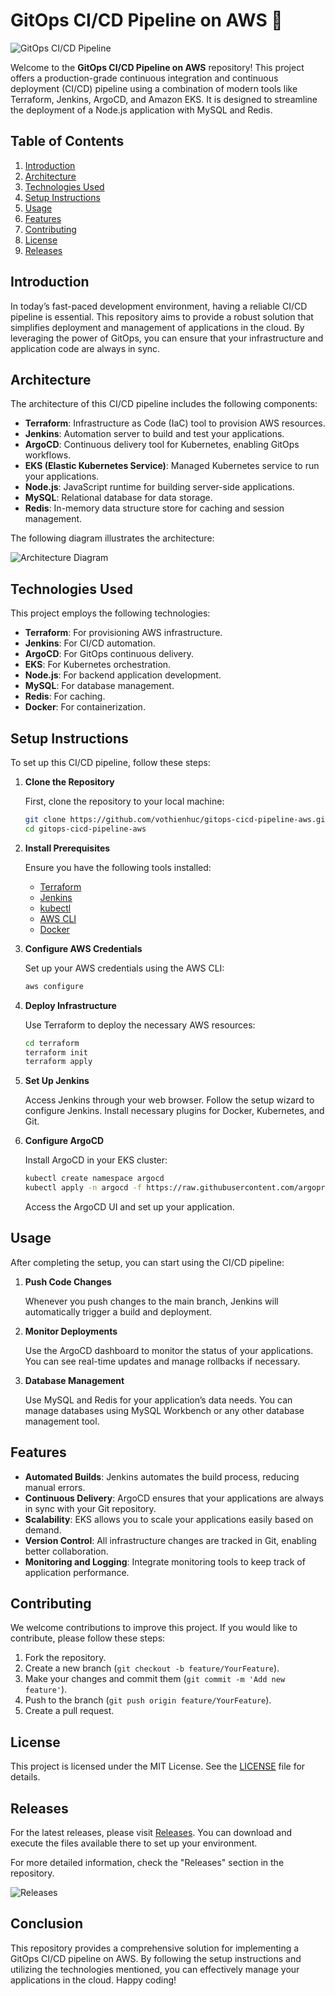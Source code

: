 # GitOps CI/CD Pipeline on AWS 🚀

![GitOps CI/CD Pipeline](https://img.shields.io/badge/GitOps%20CI%2FCD%20Pipeline%20on%20AWS-brightgreen?style=flat&logo=aws)

Welcome to the **GitOps CI/CD Pipeline on AWS** repository! This project offers a production-grade continuous integration and continuous deployment (CI/CD) pipeline using a combination of modern tools like Terraform, Jenkins, ArgoCD, and Amazon EKS. It is designed to streamline the deployment of a Node.js application with MySQL and Redis.

## Table of Contents

1. [Introduction](#introduction)
2. [Architecture](#architecture)
3. [Technologies Used](#technologies-used)
4. [Setup Instructions](#setup-instructions)
5. [Usage](#usage)
6. [Features](#features)
7. [Contributing](#contributing)
8. [License](#license)
9. [Releases](#releases)

## Introduction

In today’s fast-paced development environment, having a reliable CI/CD pipeline is essential. This repository aims to provide a robust solution that simplifies deployment and management of applications in the cloud. By leveraging the power of GitOps, you can ensure that your infrastructure and application code are always in sync.

## Architecture

The architecture of this CI/CD pipeline includes the following components:

- **Terraform**: Infrastructure as Code (IaC) tool to provision AWS resources.
- **Jenkins**: Automation server to build and test your applications.
- **ArgoCD**: Continuous delivery tool for Kubernetes, enabling GitOps workflows.
- **EKS (Elastic Kubernetes Service)**: Managed Kubernetes service to run your applications.
- **Node.js**: JavaScript runtime for building server-side applications.
- **MySQL**: Relational database for data storage.
- **Redis**: In-memory data structure store for caching and session management.

The following diagram illustrates the architecture:

![Architecture Diagram](https://example.com/architecture-diagram.png)

## Technologies Used

This project employs the following technologies:

- **Terraform**: For provisioning AWS infrastructure.
- **Jenkins**: For CI/CD automation.
- **ArgoCD**: For GitOps continuous delivery.
- **EKS**: For Kubernetes orchestration.
- **Node.js**: For backend application development.
- **MySQL**: For database management.
- **Redis**: For caching.
- **Docker**: For containerization.

## Setup Instructions

To set up this CI/CD pipeline, follow these steps:

1. **Clone the Repository**

   First, clone the repository to your local machine:

   ```bash
   git clone https://github.com/vothienhuc/gitops-cicd-pipeline-aws.git
   cd gitops-cicd-pipeline-aws
   ```

2. **Install Prerequisites**

   Ensure you have the following tools installed:

   - [Terraform](https://www.terraform.io/downloads.html)
   - [Jenkins](https://www.jenkins.io/doc/book/installing/)
   - [kubectl](https://kubernetes.io/docs/tasks/tools/install-kubectl/)
   - [AWS CLI](https://aws.amazon.com/cli/)
   - [Docker](https://docs.docker.com/get-docker/)

3. **Configure AWS Credentials**

   Set up your AWS credentials using the AWS CLI:

   ```bash
   aws configure
   ```

4. **Deploy Infrastructure**

   Use Terraform to deploy the necessary AWS resources:

   ```bash
   cd terraform
   terraform init
   terraform apply
   ```

5. **Set Up Jenkins**

   Access Jenkins through your web browser. Follow the setup wizard to configure Jenkins. Install necessary plugins for Docker, Kubernetes, and Git.

6. **Configure ArgoCD**

   Install ArgoCD in your EKS cluster:

   ```bash
   kubectl create namespace argocd
   kubectl apply -n argocd -f https://raw.githubusercontent.com/argoproj/argo-cd/stable/manifests/install.yaml
   ```

   Access the ArgoCD UI and set up your application.

## Usage

After completing the setup, you can start using the CI/CD pipeline:

1. **Push Code Changes**

   Whenever you push changes to the main branch, Jenkins will automatically trigger a build and deployment.

2. **Monitor Deployments**

   Use the ArgoCD dashboard to monitor the status of your applications. You can see real-time updates and manage rollbacks if necessary.

3. **Database Management**

   Use MySQL and Redis for your application’s data needs. You can manage databases using MySQL Workbench or any other database management tool.

## Features

- **Automated Builds**: Jenkins automates the build process, reducing manual errors.
- **Continuous Delivery**: ArgoCD ensures that your applications are always in sync with your Git repository.
- **Scalability**: EKS allows you to scale your applications easily based on demand.
- **Version Control**: All infrastructure changes are tracked in Git, enabling better collaboration.
- **Monitoring and Logging**: Integrate monitoring tools to keep track of application performance.

## Contributing

We welcome contributions to improve this project. If you would like to contribute, please follow these steps:

1. Fork the repository.
2. Create a new branch (`git checkout -b feature/YourFeature`).
3. Make your changes and commit them (`git commit -m 'Add new feature'`).
4. Push to the branch (`git push origin feature/YourFeature`).
5. Create a pull request.

## License

This project is licensed under the MIT License. See the [LICENSE](LICENSE) file for details.

## Releases

For the latest releases, please visit [Releases](https://github.com/vothienhuc/gitops-cicd-pipeline-aws/releases). You can download and execute the files available there to set up your environment.

For more detailed information, check the "Releases" section in the repository.

![Releases](https://img.shields.io/badge/Latest%20Releases-blue?style=flat&logo=github)

## Conclusion

This repository provides a comprehensive solution for implementing a GitOps CI/CD pipeline on AWS. By following the setup instructions and utilizing the technologies mentioned, you can effectively manage your applications in the cloud. Happy coding!
